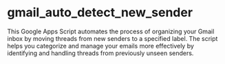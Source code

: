 # gmail_auto_detect_new_sender
This Google Apps Script automates the process of organizing your Gmail inbox by moving threads from new senders to a specified label. The script helps you categorize and manage your emails more effectively by identifying and handling threads from previously unseen senders.
